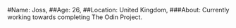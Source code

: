 #Name: Joss,
##Age: 26,
##Location: United Kingdom,
###About: Currently working towards completing The Odin Project.
